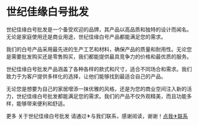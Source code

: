 # 世纪佳缘白号批发

世纪佳缘白号批发是一个备受欢迎的品牌，其产品以高品质和独特的设计而闻名。无论是家庭使用还是商业用途，世纪佳缘白号产品都能满足您的需求。

我们的白号产品采用最先进的生产工艺和材料，确保产品的质量和耐用性。无论您是需要批发购买还是零售购买，我们都能提供最具竞争力的价格和最优质的服务。

世纪佳缘白号批发产品涵盖了各种各样的款式和尺寸，适合不同场合和需求。我们致力于为客户提供多样化的选择，让他们能够找到最适合自己的产品。

无论您是想要为自己的家居增添一抹优雅的风格，还是为您的商业空间注入新的活力，世纪佳缘白号批发都能满足您的需求。我们的产品不仅外观精美，而且功能多样，能够带来便利和舒适。

更多 关于世纪佳缘白号批发 请通过✈与我们联系，感谢阅读，谢谢！[点我✈联系](https://ss.k02.cc)
